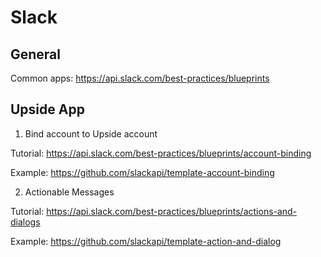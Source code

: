 # Slack

## General

Common apps: https://api.slack.com/best-practices/blueprints

## Upside App

1. Bind account to Upside account

Tutorial: https://api.slack.com/best-practices/blueprints/account-binding

Example: https://github.com/slackapi/template-account-binding

2. Actionable Messages

Tutorial: https://api.slack.com/best-practices/blueprints/actions-and-dialogs

Example: https://github.com/slackapi/template-action-and-dialog
